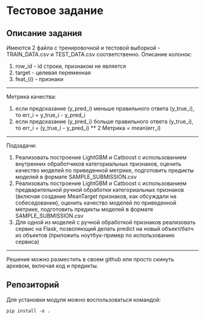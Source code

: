 # Тестовое задание

## Описание задания
Имеются 2 файла с тренировочной и тестовой выборкой - TRAIN_DATA.csv и TEST_DATA.csv соответственно.
Описание колонок:
1) row_id - id строки, признаком не является
2) target - целевая переменная
3) feat_{i} - признаки
---------------------------------------------------------

Метрика качества:
1) если предсказание (y_pred_i) меньше правильного ответа (y_true_i), то err_i = y_true_i - y_pred_i
2) если предсказание (y_pred_i) больше правильного ответа (y_true_i), то err_i = (y_true_i - y_pred_i) ** 2
Метрика = mean(err_i)
---------------------------------------------------------

Подзадачи:
1) Реализовать построение LightGBM и Catboost c использованием внутренних обработчиков категориальных признаков,
оценить качество моделей по приведенной метрике, подготовить предикты моделей в формате SAMPLE_SUBMISSION.csv
2) Реализовать построение LightGBM и Catboost c использованием предварительной ручной обработки категориальных признаков
(включая создание MeanTarget признаков, как обсуждали на собеседовании), оценить качество моделей по приведенной метрике,
подготовить предикты моделей в формате SAMPLE_SUBMISSION.csv
3) Для одной из моделей с ручной обработкой признаков реализовать сервис на Flask, позволяющий делать predict на новый
объект/батч из объектов (приложить ноутбук-пример по использованию сервиса)

---------------------------------------------------------

Решение можно разместить в своем github или просто скинуть архивом, включая код и предикты.

## Репозиторий

Для установки модуля можно воспользоваться командой:

`pip install -e .`
